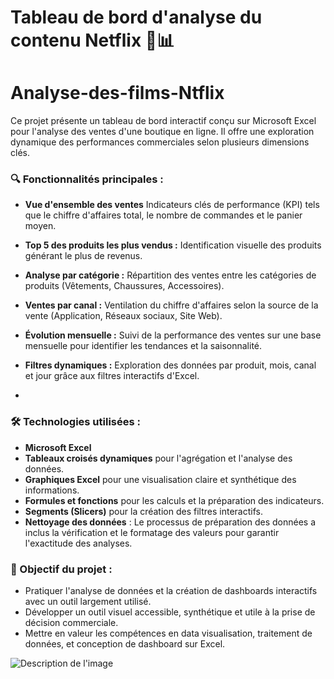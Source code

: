 # Tableau de bord d'analyse du contenu Netflix 🎥📊


# Analyse-des-films-Ntflix
Ce projet présente un tableau de bord interactif conçu sur Microsoft Excel pour l'analyse des ventes d'une boutique en ligne. Il offre une exploration dynamique des performances commerciales selon plusieurs dimensions clés.
### 🔍 Fonctionnalités principales :
* **Vue d'ensemble des ventes** Indicateurs clés de performance (KPI) tels que le chiffre d'affaires total, le nombre de commandes et le panier moyen.
* **Top 5 des produits les plus vendus :** Identification visuelle des produits générant le plus de revenus.
* **Analyse par catégorie :** Répartition des ventes entre les catégories de produits (Vêtements, Chaussures, Accessoires).
* **Ventes par canal :** Ventilation du chiffre d'affaires selon la source de la vente (Application, Réseaux sociaux, Site Web).
* **Évolution mensuelle :** Suivi de la performance des ventes sur une base mensuelle pour identifier les tendances et la saisonnalité.
* **Filtres dynamiques :** Exploration des données par produit, mois, canal et jour grâce aux filtres interactifs d'Excel.

* 
### 🛠️ Technologies utilisées :
* **Microsoft Excel**
* **Tableaux croisés dynamiques** pour l'agrégation et l'analyse des données.
* **Graphiques Excel** pour une visualisation claire et synthétique des informations.
* **Formules et fonctions** pour les calculs et la préparation des indicateurs.
* **Segments (Slicers)** pour la création des filtres interactifs.
* **Nettoyage des données** : Le processus de préparation des données a inclus la vérification et le formatage des valeurs pour garantir l'exactitude des analyses.

### 🎯 Objectif du projet :
* Pratiquer l'analyse de données et la création de dashboards interactifs avec un outil largement utilisé.
* Développer un outil visuel accessible, synthétique et utile à la prise de décision commerciale.
* Mettre en valeur les compétences en data visualisation, traitement de données, et conception de dashboard sur Excel.

<img src="C:\Users\ndeye anta ka cisse\Pictures\vente.PNG" alt="Description de l'image">


